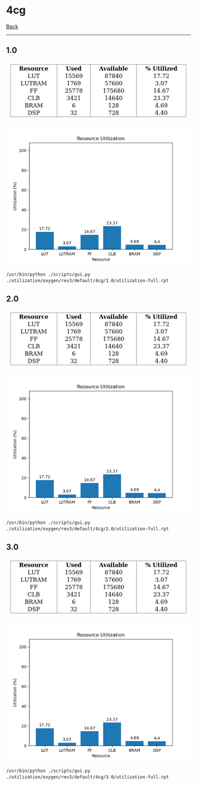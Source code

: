 # 4cg

[Back](<../rev3.md>)

---

## 1.0

<p align="center">
	<img src="../../../../../images/oxygen/rev3/default/4cg/1.0/table.jpg" />
</p>

<p align="center">
	<img src="../../../../../images/oxygen/rev3/default/4cg/1.0/graph.png" />
</p>

`/usr/bin/python ./scripts/gui.py ./utilization/oxygen/rev3/default/4cg/1.0/utilization-full.rpt`

## 2.0

<p align="center">
	<img src="../../../../../images/oxygen/rev3/default/4cg/2.0/table.jpg" />
</p>

<p align="center">
	<img src="../../../../../images/oxygen/rev3/default/4cg/2.0/graph.png" />
</p>

`/usr/bin/python ./scripts/gui.py ./utilization/oxygen/rev3/default/4cg/2.0/utilization-full.rpt`

## 3.0

<p align="center">
	<img src="../../../../../images/oxygen/rev3/default/4cg/3.0/table.jpg" />
</p>

<p align="center">
	<img src="../../../../../images/oxygen/rev3/default/4cg/3.0/graph.png" />
</p>

`/usr/bin/python ./scripts/gui.py ./utilization/oxygen/rev3/default/4cg/3.0/utilization-full.rpt`

